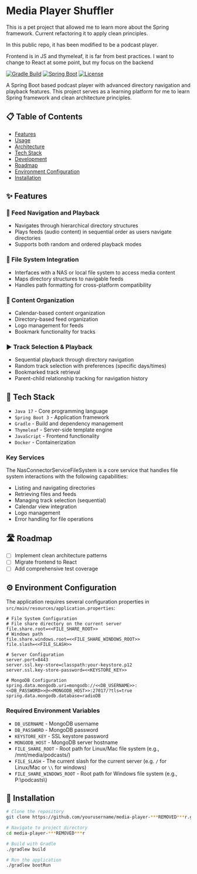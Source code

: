 # Media Player Shuffler
This is a pet project that allowed me to learn more about the Spring framework. Current refactoring it to apply clean principles.

In this public repo, it has been modified to be a podcast player.

Frontend is in JS and thymeleaf, it is far from best practices. I want to change to React at some point, but my focus on the backend

[![Gradle Build](https://img.shields.io/badge/build-gradle-blue.svg)](https://gradle.org/)
[![Spring Boot](https://img.shields.io/badge/Spring%20Boot-3-green.svg)](https://spring.io/projects/spring-boot)
[![License](https://img.shields.io/badge/license-MIT-blue.svg)](LICENSE)

A Spring Boot based podcast player with advanced directory navigation and playback features. This project serves as a learning platform for me to learn Spring framework and clean architecture principles.

## 📋 Table of Contents
- [Features](#features)
- [Usage](#usage)
- [Architecture](#architecture)
- [Tech Stack](#tech-stack)
- [Development](#development)
- [Roadmap](#roadmap)
- [Environment Configuration](#environment-configuration)
- [Installation](#installation)


## ✨ Features

### 🎵 Feed Navigation and Playback
* Navigates through hierarchical directory structures
* Plays feeds (audio content) in sequential order as users navigate directories
* Supports both random and ordered playback modes

### 💾 File System Integration
* Interfaces with a NAS or local file system to access media content
* Maps directory structures to navigable feeds
* Handles path formatting for cross-platform compatibility

### 📁 Content Organization
* Calendar-based content organization
* Directory-based feed organization
* Logo management for feeds
* Bookmark functionality for tracks

### ▶️ Track Selection & Playback
* Sequential playback through directory navigation
* Random track selection with preferences (specific days/times)
* Bookmarked track retrieval
* Parent-child relationship tracking for navigation history

## 🔧 Tech Stack
* `Java 17` - Core programming language
* `Spring Boot 3` - Application framework
* `Gradle` - Build and dependency management
* `Thymeleaf` - Server-side template engine
* `JavaScript` - Frontend functionality
* `Docker` - Containerization


### Key Services
The NasConnectorServiceFileSystem is a core service that handles file system interactions with the following capabilities:
* Listing and navigating directories
* Retrieving files and feeds
* Managing track selection (sequential)
* Calendar view integration
* Logo management
* Error handling for file operations

## 🛣️ Roadmap
- [ ] Implement clean architecture patterns
- [ ] Migrate frontend to React
- [ ] Add comprehensive test coverage

## ⚙️ Environment Configuration

The application requires several configuration properties in `src/main/resources/application.properties`:

```properties
# File System Configuration
# File share directory on the current server
file.share.root=<<FILE_SHARE_ROOT>>
# Windows path
file.share.windows.root=<<FILE_SHARE_WINDOWS_ROOT>>
file.slash=<<FILE_SLASH>>

# Server Configuration
server.port=8443
server.ssl.key-store=classpath:your-keystore.p12
server.ssl.key-store-password=<<KEYSTORE_KEY>>

# MongoDB Configuration
spring.data.mongodb.uri=mongodb://<<DB_USERNAME>>:<<DB_PASSWORD>>@<<MONGODB_HOST>>:27017/?tls=true
spring.data.mongodb.database=radioDB
```

### Required Environment Variables
* `DB_USERNAME` - MongoDB username
* `DB_PASSWORD` - MongoDB password
* `KEYSTORE_KEY` - SSL keystore password
* `MONGODB_HOST` - MongoDB server hostname
* `FILE_SHARE_ROOT` - Root path for Linux/Mac file system (e.g., /mnt/media/podcasts/)
* `FILE_SLASH` - The current slash for the current server (e.g. `/` for Linux/Mac or `\\` for windows)
* `FILE_SHARE_WINDOWS_ROOT` - Root path for Windows file system (e.g., P:\\podcasts\\)

## 🚀 Installation

```bash
# Clone the repository
git clone https://github.com/yourusername/media-player-***REMOVED***r.git

# Navigate to project directory
cd media-player-***REMOVED***r

# Build with Gradle
./gradlew build

# Run the application
./gradlew bootRun
```
